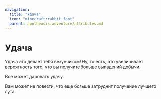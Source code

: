 ```yaml
---
navigation:
  title: "Удача"
  icon: "minecraft:rabbit_foot"
  parent: apotheosis:adventure/attributes.md
---
```


# Удача

<Color id="blue">Удача</Color> это делает тебя везунчиком!  Ну, то есть, это увеличивает вероятность того, что вы получите больше выпадений добычи.

Все может даровать удачу.

Вам может не повезти, что еще больше затруднит получение лучшего лута.

